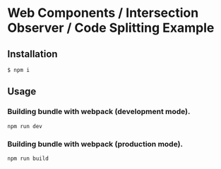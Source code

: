 # Web Components / Intersection Observer / Code Splitting Example

## Installation

```
$ npm i
```

## Usage

### Building bundle with webpack (development mode).

```
npm run dev
```

### Building bundle with webpack (production mode).

```
npm run build
```
